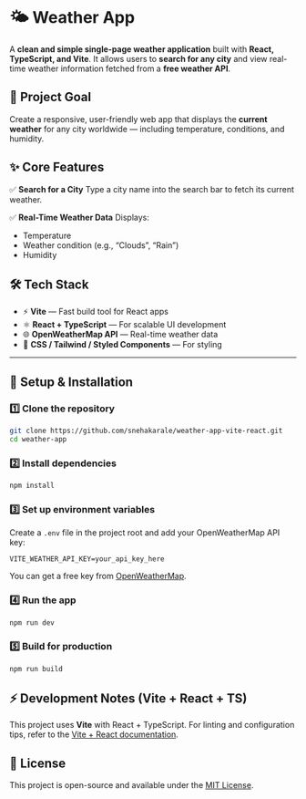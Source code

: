 
# 🌤️ Weather App

A **clean and simple single-page weather application** built with **React, TypeScript, and Vite**.
It allows users to **search for any city** and view real-time weather information fetched from a **free weather API**.


## 🚀 Project Goal

Create a responsive, user-friendly web app that displays the **current weather** for any city worldwide — including temperature, conditions, and humidity.


## ✨ Core Features

✅ **Search for a City**
Type a city name into the search bar to fetch its current weather.

✅ **Real-Time Weather Data**
Displays:

* Temperature
* Weather condition (e.g., “Clouds”, “Rain”)
* Humidity


## 🛠️ Tech Stack

* ⚡ **Vite** — Fast build tool for React apps
* ⚛️ **React + TypeScript** — For scalable UI development
* 🌐 **OpenWeatherMap API** — Real-time weather data
* 🎨 **CSS / Tailwind / Styled Components** — For styling

---

## 🔧 Setup & Installation

### 1️⃣ Clone the repository

```bash
git clone https://github.com/snehakarale/weather-app-vite-react.git
cd weather-app
```

### 2️⃣ Install dependencies

```bash
npm install
```

### 3️⃣ Set up environment variables

Create a `.env` file in the project root and add your OpenWeatherMap API key:

```
VITE_WEATHER_API_KEY=your_api_key_here
```

You can get a free key from [OpenWeatherMap](https://openweathermap.org/api).

### 4️⃣ Run the app

```bash
npm run dev
```

### 5️⃣ Build for production

```bash
npm run build
```

## ⚡ Development Notes (Vite + React + TS)

This project uses **Vite** with React + TypeScript.
For linting and configuration tips, refer to the [Vite + React documentation](https://vitejs.dev/guide/).


## 📄 License

This project is open-source and available under the [MIT License](LICENSE).



